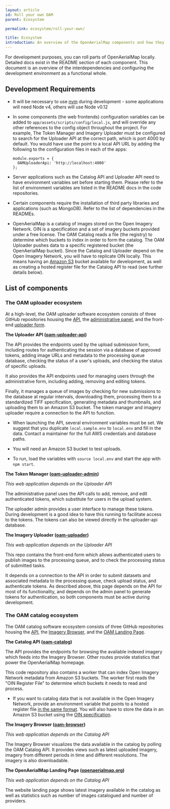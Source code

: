 ```yaml
---
layout: article
id: Roll your own OAM
parent: Ecosystem

permalink: ecosystem/roll-your-own/

title: Ecosystem
introduction: An overview of the OpenAerialMap components and how they connect with each other.
---
```


For development purposes, you can roll parts of OpenAerialMap locally. Detailed docs exist in the README section of each component. This document is an overview of the interdependencies and configuring the development environment as a functional whole.

## Development Requirements
- It will be necessary to use [nvm](https://github.com/creationix/nvm) during development - some applications will need Node v4, others will use Node v0.12

- In some components (the web frontends) configuration variables can be added to `app/assets/scripts/config/local.js`, and will override any other references to the config object throughout the project. For example, The Token Manager and Imagery Uploader must be configured to search for the Uploader API at the correct path, which is port 4000 by default. You would have use the point to a local API URL by adding the following to the configuration files in each of the apps:

  ```
  module.exports = {
    OAMUploaderApi: 'http://localhost:4000'
  };
  ```

- Server applications such as the Catalog API and Uploader API need to have environment variables set before starting them. Please refer to the list of environment variables are listed in the README docs in the code repositories.

- Certain components require the installation of third party libraries and applications (such as MongoDB). Refer to the list of dependencies in the READMEs.

- OpenAerialMap is a catalog of images stored on the Open Imagery Network. OIN is a specification and a set of imagery buckets provided under a free license. The OAM Catalog reads a file (the registry) to determine which buckets to index in order to form the catalog. The OAM Uploader pushes data to a specific registered bucket (the OpenAerialMap bucket). Since the Catalog and Uploader depend on the Open Imagery Network, you will have to replicate OIN locally. This means having an [Amazon S3](https://aws.amazon.com/s3/) bucket available for development, as well as creating a hosted register file for the Catalog API to read (see further details below).

## List of components

### The OAM uploader ecosystem

At a high-level, the OAM uploader software ecosystem consists of three GitHub repositories housing the [API](https://github.com/hotosm/oam-uploader-api), the [administrative panel](https://github.com/hotosm/oam-uploader-admin), and the front-end [uploader form](https://github.com/hotosm/oam-uploader).

**The Uploader API ([oam-uploader-api](https://github.com/hotosm/oam-uploader-api))**

The API provides the endpoints used by the upload submission form, including routes for authenticating the session via a database of approved tokens, adding image URLs and metadata to the processing queue database, checking the status of a user's uploads, and checking the status of specific uploads.

It also provides the API endpoints used for managing users through the administrative form, including adding, removing and editing tokens.

Finally, it manages a queue of images by checking for new submissions to the database at regular intervals, downloading them, processing them to a standardized TIFF specification, generating metadata and thumbnails, and uploading them to an Amazon S3 bucket. The token manager and imagery uploader require a connection to the API to function.

- When launching the API, several environment variables must be set. We suggest that you duplicate `local.sample.env` to `local.env` and fill in the data. Contact a maintainer for the full AWS credentials and database paths.

- You will need an Amazon S3 bucket to test uploads.

- To run, load the variables with `source local.env` and start the app with `npm start`.

**The Token Manager ([oam-uploader-admin](https://github.com/hotosm/oam-uploader))**

*This web application depends on the Uploader API*

The administrative panel uses the API calls to add, remove, and edit authenticated tokens, which substitute for users in the upload system.

The uploader admin provides a user interface to manage these tokens. During development is a good idea to have this running to facilitate access to the tokens. The tokens can also be viewed directly in the uploader-api database.

**The Imagery Uploader ([oam-uploader](https://github.com/hotosm/oam-uploader))**

*This web application depends on the Uploader API*

This repo contains the front-end form which allows authenticated users to publish images to the processing queue, and to check the processing status of submitted tasks.

It depends on a connection to the API in order to submit datasets and associated metadata to the processing queue, check upload status, and authenticate tokens. As described above, this page depends on the API for most of its functionality, and depends on the admin panel to generate tokens for authentication, so both components must be active during development.

### The OAM catalog ecosystem

The OAM catalog software ecosystem consists of three GitHub repositories housing the [API](https://github.com/hotosm/oam-catalog), the [Imagery Browser](https://github.com/hotosm/oam-browser), and the [OAM Landing Page](https://github.com/hotosm/openaerialmap.org).

**The Catalog API ([oam-catalog](https://github.com/hotosm/oam-catalog))**

The API provides the endpoints for browsing the available indexed imagery which feeds into the Imagery Browser. Other routes provide statistics that power the OpenAerialMap homepage.

This code repository also contains a worker that can index Open Imagery Network metadata from Amazon S3 buckets. The worker first reads the "OIN Register File" to determine which buckets it needs to read and process. 

- If you want to catalog data that is not available in the Open Imagery Network, provide an environment variable that points to a hosted register file [in the same format](https://github.com/openimagerynetwork/oin-register/blob/master/master.json). You will also have to store the data in an Amazon S3 bucket using the [OIN specification](https://github.com/openimagerynetwork/oin-metadata-spec).

**The Imagery Browser ([oam-browser](https://github.com/hotosm/oam-browser))**

*This web application depends on the Catalog API*

The Imagery Browser visualizes the data available in the catalog by polling the OAM Catalog API. It provides views such as latest uploaded imagery, imagery from different periods in time and different resolutions. The imagery is also downloadable.

**The OpenAerialMap Landing Page ([openaerialmap.org](https://github.com/hotosm/openaerialmap.org))**

*This web application depends on the Catalog API*

The website landing page shows latest imagery available in the catalog as well as statistics such as number of images catalogued and number of providers.
